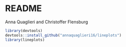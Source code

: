 README
================
Anna Quaglieri and Christoffer Flensburg

``` r
library(devtools)
devtools::install_github("annaquaglieri16/lineplots")
library(lineplots)
```
